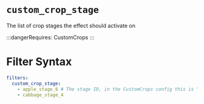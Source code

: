 # `custom_crop_stage`

The list of crop stages the effect should activate on

:::dangerRequires:
CustomCrops
:::
# Filter Syntax
```yaml
filters:
  custom_crop_stage: 
    - apple_stage_6 # The stage ID, in the CustomCrops config this is "model"
    - cabbage_stage_4
```
